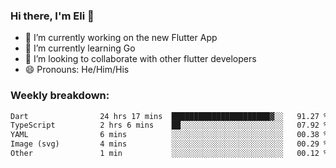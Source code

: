 ### Hi there, I'm Eli 👋
- 🔭 I’m currently working on the new Flutter App
- 🌱 I’m currently learning Go
- 🦄 I’m looking to collaborate with other flutter developers
- 😄 Pronouns: He/Him/His

### Weekly breakdown:
<!--START_SECTION:waka-->

```txt
Dart                24 hrs 17 mins  ██████████████████████▓░░   91.27 %
TypeScript          2 hrs 6 mins    ██░░░░░░░░░░░░░░░░░░░░░░░   07.92 %
YAML                6 mins          ░░░░░░░░░░░░░░░░░░░░░░░░░   00.38 %
Image (svg)         4 mins          ░░░░░░░░░░░░░░░░░░░░░░░░░   00.29 %
Other               1 min           ░░░░░░░░░░░░░░░░░░░░░░░░░   00.12 %
```

<!--END_SECTION:waka-->
